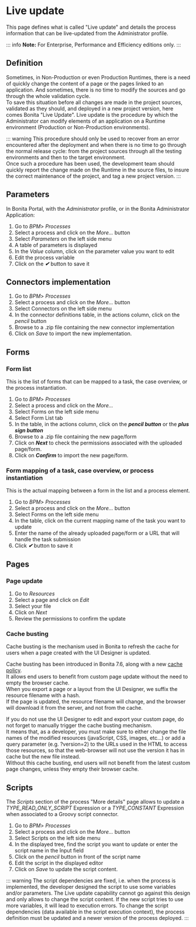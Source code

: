 # Live update

This page defines what is called "Live update" and details the process information that can be live-updated from the Administrator profile.

::: info
**Note:** For Enterprise, Performance and Efficiency editions only.
:::

## Definition
Sometimes, in Non-Production or even Production Runtimes, there is a need of quickly change the content of a page or the pages linked to an application. And sometimes, there is no time to modify the sources and go through the whole validation cycle.  
To save this situation before all changes are made in the project sources, validated as they should, and deployed in a new project version, here comes Bonita "Live Update".
Live update is the procedure by which the Administrator can modify elements of an application on a Runtime environment (Production or Non-Production environments).

::: warning
This procedure should only be used to recover from an error encountered after the deployment and when there is no time to go through the normal release cycle: from the project sources through all the testing environments and then to the target environment.  
Once such a procedure has been used, the development team should quickly report the change made on the Runtime in the source files, to insure the correct maintenance of the project, and tag a new project version.
:::

## Parameters
In Bonita Portal, with the _Administrator_ profile, or in the Bonita Administrator Application:
1. Go to _BPM_> _Processes_
2. Select a process and click on the _More..._ button
3. Select _Parameters_ on the left side menu
4. A table of parameters is displayed
5. In the _Value_ column, click on the parameter value you want to edit
6. Edit the process variable
7. Click on the _**✔**_ button to save it

## Connectors implementation
1. Go to _BPM_> _Processes_
2. Select a process and click on the _More..._ button
3. Select Connectors on the left side menu
4. In the connector definitions table, in the actions column, click on the _pencil_ button
5. Browse to a .zip file containing the new connector implementation
6. Click on _Save_ to import the new implementation.

## Forms
### Form list
This is the list of forms that can be mapped to a task, the case overview, or the process instantiation.
1. Go to _BPM_> _Processes_
2. Select a process and click on the _More..._
3. Select Forms on the left side menu
4. Select Form List tab
5. In the table, in the actions column, click on the _**pencil button**_ or the _**plus sign button**_
6. Browse to a .zip file containing the new page/form
7. Click on _**Next**_ to check the permissions associated with the uploaded page/form.
8. Click on _**Confirm**_ to import the new page/form.

### Form mapping of a task, case overview, or process instantiation
This is the actual mapping between a form in the list and a process element.
1. Go to _BPM_> _Processes_
2. Select a process and click on the _More..._ button
3. Select Forms on the left side menu
4. In the table, click on the current mapping name of the task you want to update
5. Enter the name of the already uploaded page/form or a URL that will handle the task submission
6. Click _**✔**_ button to save it

## Pages
### Page update
1. Go to _Resources_
2. Select a page and click on _Edit_
3. Select your file
4. Click on _Next_
5. Review the permissions to confirm the update

<a id="cache-busting"/>

### Cache busting
Cache busting is the mechanism used in Bonita to refresh the cache for users when a page created with the UI Designer is updated.

Cache busting has been introduced in Bonita 7.6, along with a new [cache policy](cache-configuration-and-policy.md).  
It allows end users to benefit from custom page update without the need to empty the browser cache.  
When you export a page or a layout from the UI Designer, we suffix the resource filename with a hash.  
If the page is updated, the resource filename will change, and the browser will download it from the server, and not from the cache.

If you do not use the UI Designer to edit and export your custom page, do not forget to manually trigger the cache busting mechanism.  
It means that, as a developer, you must make sure to either change the file names of the modified resources (javaScript, CSS, images, etc...)
 or add a query parameter (e.g. ?version=2) to the URLs used in the HTML to access those resources, so that the web-browser will not use the
 version it has in cache but the new file instead.  
Without this cache busting, end users will not benefit from the latest custom page changes, unless they empty their browser cache.

## Scripts
The _Scripts_ section of the process "More details" page allows to update a _TYPE\_READ\_ONLY\_SCRIPT_ Expression or a _TYPE\_CONSTANT_ Expression when associated to a Groovy script connector.
1. Go to _BPM_> _Processes_
2. Select a process and click on the _More..._ button
3. Select Scripts on the left side menu
4. In the displayed tree, find the script you want to update or enter the script name in the înput field
5. Click on the _pencil_ button in front of the script name
6. Edit the script in the displayed editor
7. Click on _Save_ to update the script content.

::: warning
The script dependencies are fixed, i.e. when the process is implemented, the developer designed the script to use some variables and/or parameters. The Live update capability cannot go against this design and only allows to change the script content. If the new script tries to use more variables, it will lead to execution errors. To change the script dependencies (data available in the script execution context), the process definition must be updated and a newer version of the process deployed.
:::

